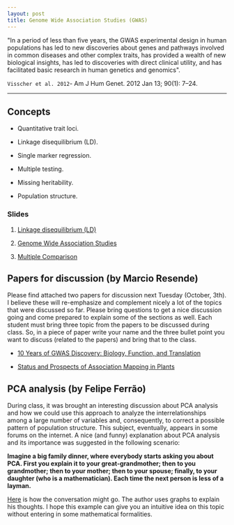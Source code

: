 ```yaml
---
layout: post
title: Genome Wide Association Studies (GWAS)
---
```


 "In a period of less than five years, the
GWAS experimental design in human populations has
led to new discoveries about genes and pathways involved
in common diseases and other complex traits, has
provided a wealth of new biological insights, has led to
discoveries with direct clinical utility, and has facilitated
basic research in human genetics and genomics".

`Visscher et al. 2012`-  Am J Hum Genet. 2012 Jan 13; 90(1): 7–24.

-------------------------------------------


## Concepts

- Quantitative trait loci.

- Linkage disequilibrium (LD).

- Single marker regression.

- Multiple testing.

- Missing heritability.

- Population structure.

### Slides

1. [Linkage disequilibrium (LD)](https://github.com/hos6236/hos6236.github.io/blob/master/classes/gwas_1.pdf)

2. [Genome Wide Association Studies](https://github.com/hos6236/hos6236.github.io/blob/master/classes/gwas_2.pdf)

3. [Multiple Comparison](https://github.com/hos6236/hos6236.github.io/blob/master/classes/gwas5.pdf)

## Papers for discussion (by Marcio Resende)

Please find attached two papers for discussion next Tuesday (October, 3th). I believe these will re-emphasize and complement nicely a lot of the topics that were discussed so far. Please bring questions to get a nice discussion going and come prepared to explain some of the sections as well. Each student must bring three topic from the papers to be discussed during class.
So, in a piece of paper write your name and the three bullet point you want to discuss (related to the papers) and bring that to the class.

- [10 Years of GWAS Discovery: Biology, Function, and Translation](http://www.sciencedirect.com/science/article/pii/S0002929717302409?via%3Dihub)

- [Status and Prospects of Association Mapping in Plants](https://dl.sciencesocieties.org/publications/tpg/abstracts/1/1/5)

## PCA analysis (by Felipe Ferrão)
During class, it was brought an interesting discussion about PCA analysis and how we could use this approach to analyze the interrelationships among a large number of variables and, consequently, to correct a possible pattern of population structure. This subject, eventually, appears in some forums on the internet. A nice (and funny) explanation about PCA analysis and its importance was suggested in the following scenario:  

**Imagine a big family dinner, where everybody starts asking you about PCA. First you explain it to your great-grandmother; then to you grandmother; then to your mother; then to your spouse; finally, to your daughter (who is a mathematician). Each time the next person is less of a layman.** 

[Here](https://stats.stackexchange.com/questions/2691/making-sense-of-principal-component-analysis-eigenvectors-eigenvalues) is how the conversation might go. The author uses graphs to explain his thoughts. I hope this example can give you an intuitive idea on this topic without entering in some mathematical formalities.


